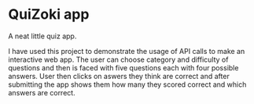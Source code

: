 # QuiZoki app

A neat little quiz app.

I have used this project to demonstrate the usage of API calls to make an interactive web app. The user can choose category and difficulty of questions 
and then is faced with five questions each with four possible answers. User then clicks on aswers they think are correct and after submitting the app
shows them how many they scored correct and which answers are correct.

